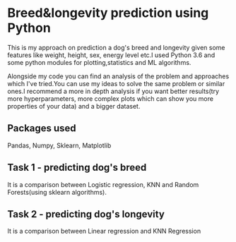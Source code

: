 # Breed&longevity prediction using Python

This is my approach on prediction a dog's breed and longevity given some features like weight, height, sex, energy level etc.I used Python 3.6 and some python modules for plotting,statistics and ML algorithms.

Alongside my code you can find an analysis of the problem and approaches which I've tried.You can use my ideas to solve the same problem or similar ones.I recommend a more in depth analysis if you want better results(try more hyperparameters, more complex plots which can show you more properties of your data) and a bigger dataset.

## Packages used

Pandas, Numpy, Sklearn, Matplotlib

## Task 1 - predicting dog's breed

It is a comparison between Logistic regression, KNN and Random Forests(using sklearn algorithms).

## Task 2 - predicting dog's longevity

It is a comparison between Linear regression and KNN Regression
